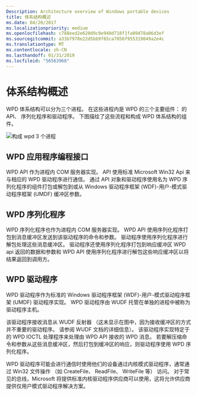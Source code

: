 ```yaml
---
Description: Architecture overview of Windows portable devices
title: 体系结构概述
ms.date: 04/20/2017
ms.localizationpriority: medium
ms.openlocfilehash: c788eed2e620d9c9e940d718f1fa09d78a06d3ef
ms.sourcegitcommit: a33b7978e22d5bb9f65ca7056f955319049a2e4c
ms.translationtype: MT
ms.contentlocale: zh-CN
ms.lasthandoff: 01/31/2019
ms.locfileid: "56563968"
---
```

# <a name="architecture-overview"></a>体系结构概述


WPD 体系结构可以分为三个进程。 在这些进程内是 WPD 的三个主要组件： 的 API、 序列化程序和驱动程序。 下图描绘了这些流程和构成 WPD 体系结构的组件。

![构成 wpd 3 个进程](images/wpd_overview_figure1.png)

## <a name="span-idthewpdapplicationprogramminginterfacespanspan-idthewpdapplicationprogramminginterfacespanspan-idthewpdapplicationprogramminginterfacespanthe-wpd-application-programming-interface"></a><span id="The_WPD_Application_Programming_Interface"></span><span id="the_wpd_application_programming_interface"></span><span id="THE_WPD_APPLICATION_PROGRAMMING_INTERFACE"></span>WPD 应用程序编程接口


WPD API 作为进程内 COM 服务器实现。 API 使用标准 Microsoft Win32 Api 来与相应的 WPD 驱动程序进行通信。 通过 API 对象和驱动程序使用名为 WPD 序列化程序的组件打包或解包到或从 Windows 驱动程序框架 (WDF)-用户-模式驱动程序框架 (UMDF) 缓冲区参数。

## <a name="span-idthewpdserializerspanspan-idthewpdserializerspanspan-idthewpdserializerspanthe-wpd-serializer"></a><span id="The_WPD_Serializer"></span><span id="the_wpd_serializer"></span><span id="THE_WPD_SERIALIZER"></span>WPD 序列化程序


WPD 序列化程序也作为进程内 COM 服务器实现。 WPD API 使用序列化程序打包到消息缓冲区发送到该驱动程序的命令和参数。 驱动程序使用序列化程序进行解包处理这些消息缓冲区。 驱动程序还使用序列化程序打包到响应缓冲区 WPD api 返回的数据和参数和 WPD API 使用序列化程序进行解包这些响应缓冲区以将结果返回到调用方。

## <a name="span-idwpddriverspanspan-idwpddriverspanspan-idwpddriverspanwpd-driver"></a><span id="WPD_Driver"></span><span id="wpd_driver"></span><span id="WPD_DRIVER"></span>WPD 驱动程序


WPD 驱动程序作为标准的 Windows 驱动程序框架 (WDF)-用户-模式驱动程序框架 (UMDF) 驱动程序实现。 WPD 驱动程序由 WUDF 托管在单独的进程中被称为驱动程序主机。

该驱动程序接收消息从 WUDF 反射器 （这未显示在图中，因为接收缓冲区的方式并不重要的驱动程序。 请参阅 WUDF 文档的详细信息）。 该驱动程序实现特定于的 WPD IOCTL 处理程序来处理由 WPD API 接收的 WPD 消息。 若要解压缩命令和参数从这些消息缓冲区，然后打包到缓冲区的响应，则驱动程序使用 WPD 序列化程序。

WPD 驱动程序可能会进行通信时使用他们的设备通过内核模式驱动程序，通常通过 Win32 文件操作 （如 CreateFile、 ReadFile、 WriteFile 等） 访问。 对于常见的总线，Microsoft 将提供标准内核驱动程序供应商可以使用，这将允许供应商提供仅用户模式驱动程序解决方案。

 

 




